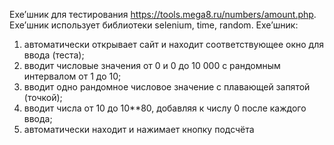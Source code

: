 Exe’шник для тестирования https://tools.mega8.ru/numbers/amount.php.
Exe’шник использует библиотеки selenium, time, random.
Exe’шник: 
1)	автоматически открывает сайт и находит соответствующее окно для ввода (теста);
2)	вводит числовые значения от 0 и 0 до 10 000 с рандомным интервалом от 1 до 10;
3)	вводит одно рандомное числовое значение с плавающей запятой (точкой);
4)	вводит числа от 10 до 10**80, добавляя к числу 0 после каждого ввода;
5)	автоматически находит и нажимает кнопку подсчёта
